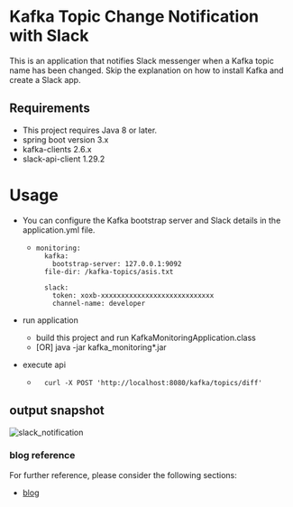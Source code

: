 # Kafka Topic Change Notification with Slack

This is an application that notifies Slack messenger when a Kafka topic name has been changed.
Skip the explanation on how to install Kafka and create a Slack app.

## Requirements

* This project requires Java 8 or later.
* spring boot version 3.x
* kafka-clients 2.6.x
* slack-api-client 1.29.2

# Usage

* You can configure the Kafka bootstrap server and Slack details in the application.yml file.
  * ```
    monitoring:
      kafka:
        bootstrap-server: 127.0.0.1:9092
      file-dir: /kafka-topics/asis.txt
  
      slack:
        token: xoxb-xxxxxxxxxxxxxxxxxxxxxxxxxxxx
        channel-name: developer
    ```
* run application
  * build this project and run KafkaMonitoringApplication.class
  * [OR] java -jar kafka_monitoring*.jar  

* execute api
  * ```
      curl -X POST 'http://localhost:8080/kafka/topics/diff'
    ```

## output snapshot
![slack_notification](https://tnfhrnsss.github.io/docs/sub-projects/img/kafka_topic_slack_notification.png)

### blog reference

For further reference, please consider the following sections:

* [blog](https://tnfhrnsss.github.io/docs/sub-projects/kafka_topic_slack_notification/)
